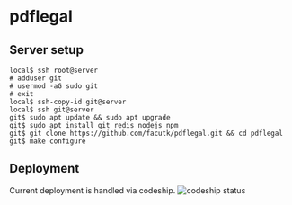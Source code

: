 # pdflegal

## Server setup
```
local$ ssh root@server
# adduser git
# usermod -aG sudo git
# exit
local$ ssh-copy-id git@server
local$ ssh git@server
git$ sudo apt update && sudo apt upgrade
git$ sudo apt install git redis nodejs npm
git$ git clone https://github.com/facutk/pdflegal.git && cd pdflegal
git$ make configure
```

## Deployment

Current deployment is handled via codeship.
![codeship status](https://codeship.com/projects/4f8c0be0-f2d5-0134-7372-3eafc7b1bd2f/status?branch=master)

